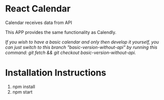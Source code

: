 # React Calendar

Calendar receives data from API
<p>This APP provides the same functionality as Calendly.</p>
<p><i>If you wish to have a basic calendar and only then develop it yourself, you can just switch to this branch "basic-version-without-api" by running this command: git fetch && git checkout basic-version-without-api.</i></p>

# Installation Instructions
1. npm install
2. npm start